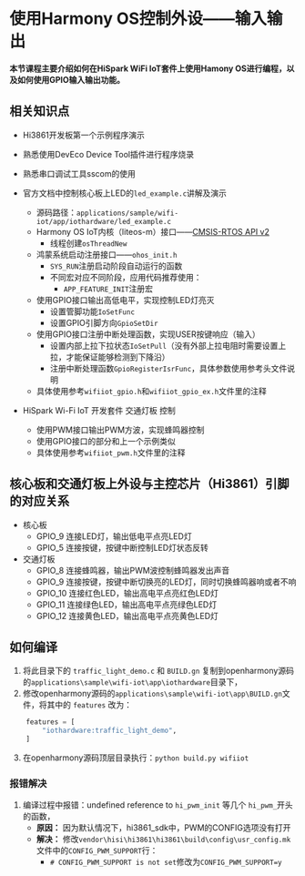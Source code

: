 # 使用Harmony OS控制外设——输入输出

**本节课程主要介绍如何在HiSpark WiFi IoT套件上使用Hamony OS进行编程，以及如何使用GPIO输入输出功能。**



## 相关知识点

*  Hi3861开发板第一个示例程序演示
  * 熟悉使用DevEco Device Tool插件进行程序烧录
  * 熟悉串口调试工具sscom的使用
  
* 官方文档中控制核心板上LED的`led_example.c`讲解及演示
	* 源码路径：`applications/sample/wifi-iot/app/iothardware/led_example.c`
	* Harmony OS IoT内核（liteos-m）接口——[CMSIS-RTOS API v2](https://arm-software.github.io/CMSIS_5/RTOS2/html/rtos_api2.html)
	  * 线程创建`osThreadNew`
	* 鸿蒙系统启动注册接口——`ohos_init.h`
	  * `SYS_RUN`注册启动阶段自动运行的函数
	  * 不同宏对应不同阶段，应用代码推荐使用：
	    * `APP_FEATURE_INIT`注册宏
	* 使用GPIO接口输出高低电平，实现控制LED灯亮灭
	  * 设置管脚功能`IoSetFunc`
	  * 设置GPIO引脚方向`GpioSetDir`
	* 使用GPIO接口注册中断处理函数，实现USER按键响应（输入）
	  * 设置内部上拉下拉状态`IoSetPull`（没有外部上拉电阻时需要设置上拉，才能保证能够检测到下降沿）
	  * 注册中断处理函数`GpioRegisterIsrFunc`，具体参数使用参考头文件说明
	* 具体使用参考`wifiiot_gpio.h`和`wifiiot_gpio_ex.h`文件里的注释

* HiSpark Wi-Fi IoT 开发套件 交通灯板 控制
	* 使用PWM接口输出PWM方波，实现蜂鸣器控制
	* 使用GPIO接口的部分和上一个示例类似
	* 具体使用参考`wifiiot_pwm.h`文件里的注释



## 核心板和交通灯板上外设与主控芯片（Hi3861）引脚的对应关系

* 核心板
  * GPIO_9 连接LED灯，输出低电平点亮LED灯
  * GPIO_5 连接按键，按键中断控制LED灯状态反转
* 交通灯板
  * GPIO_8 连接蜂鸣器，输出PWM波控制蜂鸣器发出声音
  * GPIO_9 连接按键，按键中断切换亮的LED灯，同时切换蜂鸣器响或者不响
  * GPIO_10 连接红色LED，输出高电平点亮红色LED灯
  * GPIO_11 连接绿色LED，输出高电平点亮绿色LED灯
  * GPIO_12 连接黄色LED，输出高电平点亮黄色LED灯



## 如何编译

1. 将此目录下的 `traffic_light_demo.c` 和 `BUILD.gn` 复制到openharmony源码的`applications\sample\wifi-iot\app\iothardware`目录下，
2. 修改openharmony源码的`applications\sample\wifi-iot\app\BUILD.gn`文件，将其中的 `features` 改为：
```python
    features = [
        "iothardware:traffic_light_demo",
    ]
```
3. 在openharmony源码顶层目录执行：`python build.py wifiiot`

### 报错解决

1. 编译过程中报错：undefined reference to `hi_pwm_init` 等几个 `hi_pwm_`开头的函数，
	* **原因：** 因为默认情况下，hi3861_sdk中，PWM的CONFIG选项没有打开
	* **解决：** 修改`vendor\hisi\hi3861\hi3861\build\config\usr_config.mk`文件中的`CONFIG_PWM_SUPPORT`行：
	  * `# CONFIG_PWM_SUPPORT is not set`修改为`CONFIG_PWM_SUPPORT=y`

